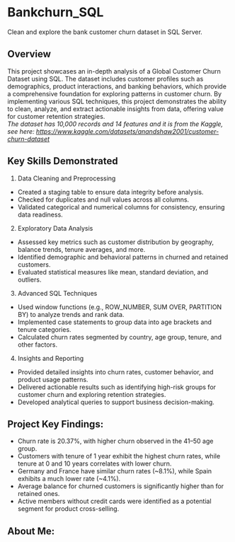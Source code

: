 # Bankchurn_SQL
Clean and explore the bank customer churn dataset in SQL Server.

## Overview
This project showcases an in-depth analysis of a Global Customer Churn Dataset using SQL. The dataset includes customer profiles such as demographics, product interactions, and banking behaviors, which provide a comprehensive foundation for exploring patterns in customer churn. By implementing various SQL techniques, this project demonstrates the ability to clean, analyze, and extract actionable insights from data, offering value for customer retention strategies.\
*The dataset has 10,000 records and 14 features and it is from the Kaggle, see here: https://www.kaggle.com/datasets/anandshaw2001/customer-churn-dataset*
## Key Skills Demonstrated
1. Data Cleaning and Preprocessing
* Created a staging table to ensure data integrity before analysis.
* Checked for duplicates and null values across all columns.
* Validated categorical and numerical columns for consistency, ensuring data readiness.
2. Exploratory Data Analysis
* Assessed key metrics such as customer distribution by geography, balance trends, tenure averages, and more.
* Identified demographic and behavioral patterns in churned and retained customers.
* Evaluated statistical measures like mean, standard deviation, and outliers.
3. Advanced SQL Techniques
* Used window functions (e.g., ROW_NUMBER, SUM OVER, PARTITION BY) to analyze trends and rank data.
* Implemented case statements to group data into age brackets and tenure categories.
* Calculated churn rates segmented by country, age group, tenure, and other factors.
4. Insights and Reporting
* Provided detailed insights into churn rates, customer behavior, and product usage patterns.
* Delivered actionable results such as identifying high-risk groups for customer churn and exploring retention strategies.
* Developed analytical queries to support business decision-making.

## Project Key Findings:
* Churn rate is 20.37%, with higher churn observed in the 41–50 age group.
* Customers with tenure of 1 year exhibit the highest churn rates, while tenure at 0 and 10 years correlates with lower churn.
* Germany and France have similar churn rates (~8.1%), while Spain exhibits a much lower rate (~4.1%).
* Average balance for churned customers is significantly higher than for retained ones.
* Active members without credit cards were identified as a potential segment for product cross-selling.

## About Me:

